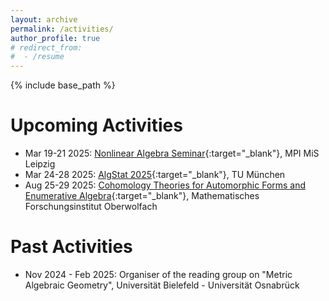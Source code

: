 ```yaml
---
layout: archive
permalink: /activities/
author_profile: true
# redirect_from:
#  - /resume
---
```


{% include base_path %}

Upcoming Activities
======
* Mar 19-21 2025: [Nonlinear Algebra Seminar](https://www.mis.mpg.de/de/events/event/convex-compact-mle-sets-in-high-dimensional-space){:target="_blank"}, MPI MiS Leipzig
* Mar 24-28 2025: [AlgStat 2025](https://sites.google.com/view/algstat2025/program){:target="_blank"}, TU München
* Aug 25-29 2025: [Cohomology Theories for Automorphic Forms and Enumerative Algebra](https://www.mfo.de/occasion/2535a/www_view){:target="_blank"}, Mathematisches Forschungsinstitut Oberwolfach

Past Activities
======
* Nov 2024 - Feb 2025: Organiser of the reading group on "Metric Algebraic Geometry", Universität Bielefeld - Universität Osnabrück
